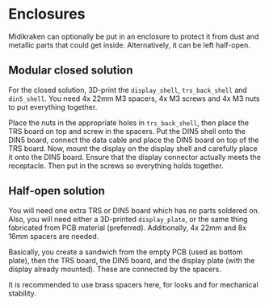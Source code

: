 # Enclosures

Midikraken can optionally be put in an enclosure to protect it from dust and metallic parts that
could get inside.  Alternatively, it can be left half-open.

## Modular closed solution

For the closed solution, 3D-print the `display_shell`, `trs_back_shell` and `din5_shell`. You need
4x 22mm M3 spacers, 4x M3 screws and 4x M3 nuts to put everything together.

Place the nuts in the appropriate holes in `trs_back_shell`, then place the TRS board on top and
screw in the spacers.  Put the DIN5 shell onto the DIN5 board, connect the data cable and place the
DIN5 board on top of the TRS board. Now, mount the display on the display shell and carefully place
it onto the DIN5 board. Ensure that the display connector actually meets the receptacle. Then put in
the screws so everything holds together.

## Half-open solution

You will need one extra TRS or DIN5 board which has no parts soldered on. Also, you will need either
a 3D-printed `display_plate`, or the same thing fabricated from PCB material (preferred).
Additionally, 4x 22mm and 8x 16mm spacers are needed.

Basically, you create a sandwich from the empty PCB (used as bottom plate), then the TRS board, the
DIN5 board, and the display plate (with the display already mounted). These are connected by the
spacers.

It is recommended to use brass spacers here, for looks and for mechanical stability.
